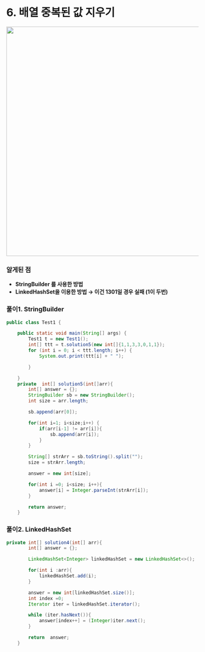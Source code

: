 # 6. 배열 중복된 값 지우기


<img width="600"  src="https://user-images.githubusercontent.com/33523029/122940879-d454d900-d3af-11eb-867b-f227070c7e73.png">

### 알게된 점

- **StringBuilder 를 사용한 방법**
- **LinkedHashSet을 이용한 방법    → 이건 1301일 경우 실패 (1이 두번)**

### 풀이1. StringBuilder

```java
public class Test1 {

    public static void main(String[] args) {
        Test1 t = new Test1();
        int[] ttt = t.solution5(new int[]{1,1,3,3,0,1,1});
        for (int i = 0; i < ttt.length; i++) {
            System.out.print(ttt[i] + " ");

        }

    }
    private  int[] solution5(int[]arr){
        int[] answer = {};
        StringBuilder sb = new StringBuilder();
        int size = arr.length;

        sb.append(arr[0]);

        for(int i=1; i<size;i++) {
            if(arr[i-1] != arr[i]){
                sb.append(arr[i]);
            }
        }

        String[] strArr = sb.toString().split("");
        size = strArr.length;

        answer = new int[size];

        for(int i =0; i<size; i++){
            answer[i] = Integer.parseInt(strArr[i]);
        }

        return answer;
    }
```

### 풀이2. **LinkedHashSet**

```java
private int[] solution4(int[] arr){
        int[] answer = {};

        LinkedHashSet<Integer> linkedHashSet = new LinkedHashSet<>();

        for(int i :arr){
            linkedHashSet.add(i);
        }

        answer = new int[linkedHashSet.size()];
        int index =0;
        Iterator iter = linkedHashSet.iterator();

        while (iter.hasNext()){
            answer[index++] = (Integer)iter.next();
        }

        return  answer;
    }
```
